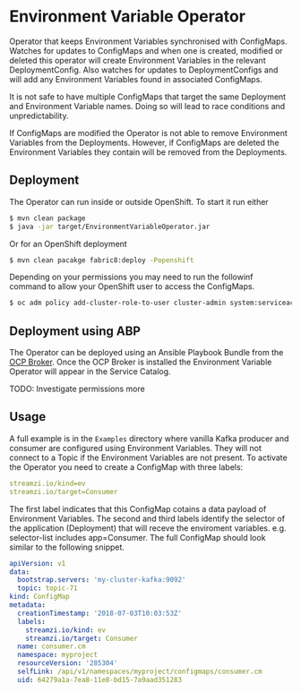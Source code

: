 # Environment Variable Operator

Operator that keeps Environment Variables synchronised with ConfigMaps. 
Watches for updates to ConfigMaps and when one is created, modified or deleted this operator will create Environment Variables in the relevant DeploymentConfig.
Also watches for updates to DeploymentConfigs and will add any Environment Variables found in associated ConfigMaps.

It is not safe to have multiple ConfigMaps that target the same Deployment and Environment Variable names.
Doing so will lead to race conditions and unpredictability.

If ConfigMaps are modified the Operator is not able to remove Environment Variables from the Deployments.
However, if ConfigMaps are deleted the Environment Variables they contain will be removed from the Deployments.

## Deployment

The Operator can run inside or outside OpenShift. To start it run either

```bash
$ mvn clean package
$ java -jar target/EnvironmentVariableOperator.jar
``` 

Or for an OpenShift deployment

```bash
$ mvn clean pacakge fabric8:deploy -Popenshift
```

Depending on your permissions you may need to run the followinf command to allow your OpenShift user to access the ConfigMaps.

```bash
$ oc adm policy add-cluster-role-to-user cluster-admin system:serviceaccount:myproject:default
```

## Deployment using ABP

The Operator can be deployed using an Ansible Playbook Bundle from the [OCP Broker](https://github.com/project-streamzi/ocp-broker).
Once the OCP Broker is installed the Environment Variable Operator will appear in the Service Catalog.

TODO: Investigate permissions more

## Usage

A full example is in the `Examples` directory where vanilla Kafka producer and consumer are configured using Environment Variables.
They will not connect to a Topic if the Environment Variables are not present.
To activate the Operator you need to create a ConfigMap with three labels:

```yaml
streamzi.io/kind=ev
streamzi.io/target=Consumer
```

The first label indicates that this ConfigMap cotains a data payload of Environment Variables.
The second and third labels identify the selector of the application (Deployment) that will receve the enviroment variables. e.g. selector-list includes app=Consumer.
The full ConfigMap should look similar to the following snippet.

```yaml
apiVersion: v1
data:
  bootstrap.servers: 'my-cluster-kafka:9092'
  topic: topic-71
kind: ConfigMap
metadata:
  creationTimestamp: '2018-07-03T10:03:53Z'
  labels:
    streamzi.io/kind: ev
    streamzi.io/target: Consumer
  name: consumer.cm
  namespace: myproject
  resourceVersion: '285304'
  selfLink: /api/v1/namespaces/myproject/configmaps/consumer.cm
  uid: 64279a1a-7ea8-11e8-bd15-7a9aad351283
```

 
